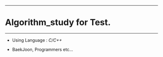 
------------------------------------------------------------------------------------------------------------------------------------------
# Algorithm_study for Test.
------------------------------------------------------------------------------------------------------------------------------------------

- Using Language : *C/C++*

- BaekJoon, Programmers etc...
